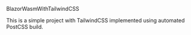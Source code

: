 BlazorWasmWithTailwindCSS

This is a simple project with TailwindCSS implemented using automated PostCSS build.
